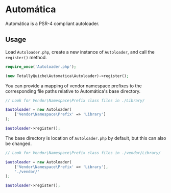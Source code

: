 # Automática
Automática is a PSR-4 compliant autoloader.

## Usage

Load `Autoloader.php`, create a new instance of `Autoloader`, and call the `register()`
method.

```php
require_once('Autoloader.php');

(new TotallyQuiche\Automatica\Autoloader)->register();
```

You can provide a mapping of vendor namespace prefixes to the corresponding file
paths relative to Automática's base directory.

```php
// Look for Vendor\Namespace\Prefix class files in ./Library/

$autoloader = new Autoloader(
    ['Vendor\Namespace\Prefix' => 'Library']
);

$autoloader->register();
```

The base directory is location of `Autoloader.php` by default, but this can also
be changed.

```php
// Look for Vendor\Namespace\Prefix class files in ./vendor/Library/

$autoloader = new Autoloader(
    ['Vendor\Namespace\Prefix' => 'Library'],
    './vendor/'
);

$autoloader->register();
```